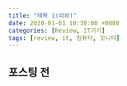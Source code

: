 ```yaml
---
title: "제목 1(리뷰)"
date: 2020-01-01 10:30:00 +0800
categories: [Review, IT기기]
tags: [review, it, 컴퓨터, 모니터]
---
```







## 포스팅 전

